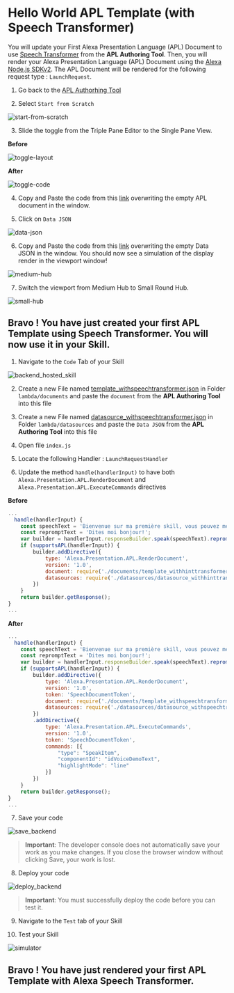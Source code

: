# Hello World APL Template (with Speech Transformer)

You will update your First Alexa Presentation Language (APL) Document to use [Speech Transformer](https://developer.amazon.com/docs/alexa-presentation-language/apl-data-source.html#ssmltospeech-transformer) from the **APL Authoring Tool**.
Then, you will render your Alexa Presentation Language (APL) Document using the [Alexa Node.js SDKv2](https://github.com/alexa/alexa-skills-kit-sdk-for-nodejs). The APL Document will be rendered for the following request type : ```LaunchRequest```.


1. Go back to the [APL Authorhing Tool](https://developer.amazon.com/alexa/console/ask/displays)

2. Select `Start from Scratch`

![start-from-scratch](./images/button-start-from-scratch.png)

3. Slide the toggle from the Triple Pane Editor to the Single Pane View.

**Before**

![toggle-layout](./images/toggle-layout-view.png)

**After**

![toggle-code](./images/toggle-code-view.png)

4. Copy and Paste the code from this [link](../lambda/custom/documents/template_withspeechtransformer.json) overwriting the empty APL document in the window.

5. Click on `Data JSON`

![data-json](./images/data-json.png)

6. Copy and Paste the code from this [link](../lambda/custom/datasources/datasource_withspeechtransformer.json) overwriting the empty Data JSON in the window. You should now see a simulation of the display render in the viewport window!

![medium-hub](./images/hint-transformer-medium-hub.png)


7. Switch the viewport from Medium Hub to Small Round Hub.

![small-hub](./images/hint-transformer-small-hub.png)

## Bravo ! You have just created your first APL Template using Speech Transformer. You will now use it in your Skill.

1. Navigate to the `Code` Tab of your Skill

![backend_hosted_skill](./images/backend_hosted_skill.png)

2. Create a new File named [template_withspeechtransformer.json](../lambda/custom/documents/template_withspeechtransformer.json) in Folder ```lambda/documents``` and paste the `document` from the **APL Authoring Tool** into this file

3. Create a new File named [datasource_withspeechtransformer.json](../lambda/custom/datasources/datasource_withspeechtransformer.json) in Folder ```lambda/datasources``` and paste the `Data JSON` from the **APL Authoring Tool** into this file

4. Open file ```index.js```

5. Locate the following Handler : `LaunchRequestHandler`

6. Update the method ```handle(handlerInput)``` to have both ```Alexa.Presentation.APL.RenderDocument``` and ```Alexa.Presentation.APL.ExecuteCommands``` directives

**Before**

```javascript
...
  handle(handlerInput) {
    const speechText = 'Bienvenue sur ma première skill, vous pouvez me dire bonjour!';
    const repromptText = 'Dites moi bonjour!';
    var builder = handlerInput.responseBuilder.speak(speechText).reprompt(repromptText);
    if (supportsAPL(handlerInput)) {
        builder.addDirective({
            type: 'Alexa.Presentation.APL.RenderDocument',
            version: '1.0',
            document: require('./documents/template_withhinttransformer.json'),
            datasources: require('./datasources/datasource_withhinttransformer.json')
        })
    }
    return builder.getResponse();
}
...
```

**After**
```javascript
...
  handle(handlerInput) {
    const speechText = 'Bienvenue sur ma première skill, vous pouvez me dire bonjour!';
    const repromptText = 'Dites moi bonjour!';
    var builder = handlerInput.responseBuilder.speak(speechText).reprompt(repromptText);
    if (supportsAPL(handlerInput)) {
        builder.addDirective({
            type: 'Alexa.Presentation.APL.RenderDocument',
            version: '1.0',
            token: 'SpeechDocumentToken',
            document: require('./documents/template_withspeechtransformer.json'),
            datasources: require('./datasources/datasource_withspeechtransformer.json')
        })
        .addDirective({
            type: 'Alexa.Presentation.APL.ExecuteCommands',
            version: '1.0',
            token: 'SpeechDocumentToken',
            commands: [{
                "type": "SpeakItem",
                "componentId": "idVoiceDemoText",
                "highlightMode": "line"
            }]
        })
    }
    return builder.getResponse();
}
...
```

7. Save your code

![save_backend](./images/save_backend.png)

>  **Important**: The developer console does not automatically save your work as you make changes. If you close the browser window without clicking Save, your work is lost.

8. Deploy your code

![deploy_backend](./images/deploy_backend.png)

> **Important**: You must successfully deploy the code before you can test it.

9. Navigate to the `Test` tab of your Skill

10. Test your Skill

![simulator](./images/simulator-hint-transformer.png)

## Bravo ! You have just rendered your first APL Template with Alexa Speech Transformer.
